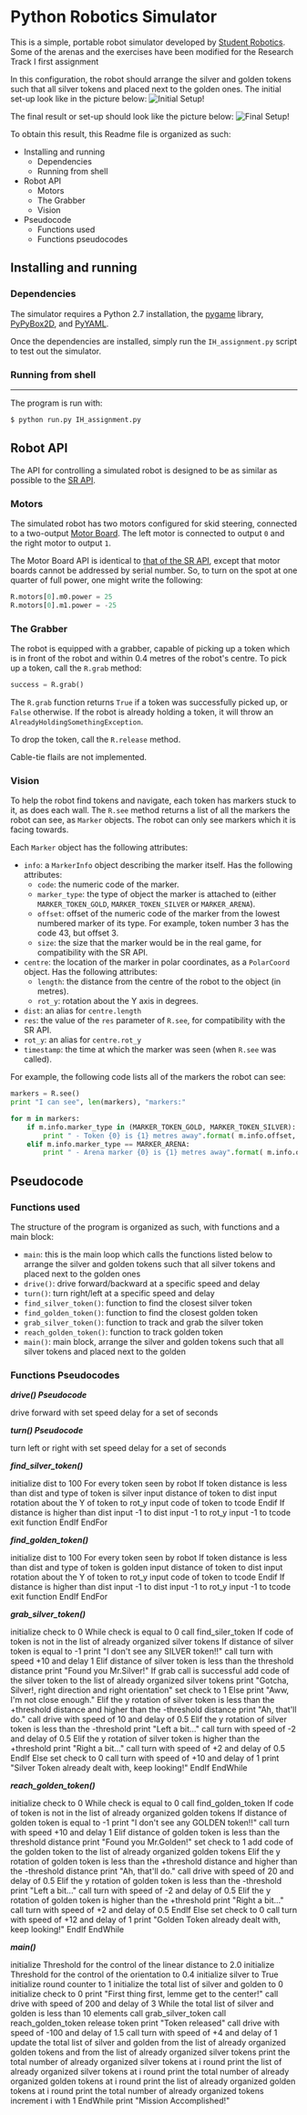 Python Robotics Simulator
================================

This is a simple, portable robot simulator developed by [Student Robotics](https://studentrobotics.org).
Some of the arenas and the exercises have been modified for the Research Track I first assignment

In this configuration, the robot should arrange the silver and golden tokens such that all silver tokens and placed next to the golden ones.
The initial set-up look like in the picture below: 
![Initial Setup!](images/start.png "Start")


The final result or set-up should look like the picture below:
![Final Setup!](images/finish.png "Final")


To obtain this result, this Readme file is organized as such: 

* Installing and running
  * Dependencies
  * Running from shell
* Robot API
  * Motors
  * The Grabber 
  * Vision
* Pseudocode
  * Functions used 
  * Functions pseudocodes


Installing and running
----------------------

### Dependencies ###

The simulator requires a Python 2.7 installation, the [pygame](http://pygame.org/) library, [PyPyBox2D](https://pypi.python.org/pypi/pypybox2d/2.1-r331), and [PyYAML](https://pypi.python.org/pypi/PyYAML/).

Once the dependencies are installed, simply run the `IH_assignment.py` script to test out the simulator.

### Running from shell ###
-----------------------------

The program is run with:

```bash
$ python run.py IH_assignment.py
```

Robot API
---------

The API for controlling a simulated robot is designed to be as similar as possible to the [SR API][sr-api].

### Motors ###

The simulated robot has two motors configured for skid steering, connected to a two-output [Motor Board](https://studentrobotics.org/docs/kit/motor_board). The left motor is connected to output `0` and the right motor to output `1`.

The Motor Board API is identical to [that of the SR API](https://studentrobotics.org/docs/programming/sr/motors/), except that motor boards cannot be addressed by serial number. So, to turn on the spot at one quarter of full power, one might write the following:

```python
R.motors[0].m0.power = 25
R.motors[0].m1.power = -25
```

### The Grabber ###

The robot is equipped with a grabber, capable of picking up a token which is in front of the robot and within 0.4 metres of the robot's centre. To pick up a token, call the `R.grab` method:

```python
success = R.grab()
```

The `R.grab` function returns `True` if a token was successfully picked up, or `False` otherwise. If the robot is already holding a token, it will throw an `AlreadyHoldingSomethingException`.

To drop the token, call the `R.release` method.

Cable-tie flails are not implemented.

### Vision ###

To help the robot find tokens and navigate, each token has markers stuck to it, as does each wall. The `R.see` method returns a list of all the markers the robot can see, as `Marker` objects. The robot can only see markers which it is facing towards.

Each `Marker` object has the following attributes:

* `info`: a `MarkerInfo` object describing the marker itself. Has the following attributes:
  * `code`: the numeric code of the marker.
  * `marker_type`: the type of object the marker is attached to (either `MARKER_TOKEN_GOLD`, `MARKER_TOKEN_SILVER` or `MARKER_ARENA`).
  * `offset`: offset of the numeric code of the marker from the lowest numbered marker of its type. For example, token number 3 has the code 43, but offset 3.
  * `size`: the size that the marker would be in the real game, for compatibility with the SR API.
* `centre`: the location of the marker in polar coordinates, as a `PolarCoord` object. Has the following attributes:
  * `length`: the distance from the centre of the robot to the object (in metres).
  * `rot_y`: rotation about the Y axis in degrees.
* `dist`: an alias for `centre.length`
* `res`: the value of the `res` parameter of `R.see`, for compatibility with the SR API.
* `rot_y`: an alias for `centre.rot_y`
* `timestamp`: the time at which the marker was seen (when `R.see` was called).

For example, the following code lists all of the markers the robot can see:

```python
markers = R.see()
print "I can see", len(markers), "markers:"

for m in markers:
    if m.info.marker_type in (MARKER_TOKEN_GOLD, MARKER_TOKEN_SILVER):
        print " - Token {0} is {1} metres away".format( m.info.offset, m.dist )
    elif m.info.marker_type == MARKER_ARENA:
        print " - Arena marker {0} is {1} metres away".format( m.info.offset, m.dist )
```

[sr-api]: https://studentrobotics.org/docs/programming/sr/

Pseudocode
---------

### Functions used ### 

The structure of the program is organized as such, with functions and a main block: 
* `main`: this is the main loop which calls the functions listed below to arrange the silver and golden tokens such that all silver tokens and placed next to the golden ones
* `drive()`: drive forward/backward at a specific speed and delay
* `turn()`: turn right/left at a specific speed and delay
* `find_silver_token()`: function to find the closest silver token 
* `find_golden_token()`: function to find the closest golden token 
* `grab_silver_token()`: function to track and grab the silver token
* `reach_golden_token()`: function to track golden token
* `main()`: main block, arrange the silver and golden tokens such that all silver tokens and placed next to the golden

### Functions Pseudocodes ###

***drive() Pseudocode***

drive forward with set speed
delay for a set of seconds

***turn() Pseudocode***

turn left or right with set speed 
delay for a set of seconds

***find_silver_token()***

initialize dist to 100
For every token seen by robot
    If token distance is less than dist and type of token is silver 
      input distance of token to dist 
      input rotation about the Y of token to rot_y
      input code of token to tcode
    Endif 
    If distance is higher than dist 
      input -1 to dist 
      input -1 to rot_y
      input -1 to tcode
      exit function
    EndIf
EndFor

***find_golden_token()***

initialize dist to 100
For every token seen by robot
    If token distance is less than dist and type of token is golden 
      input distance of token to dist 
      input rotation about the Y of token to rot_y
      input code of token to tcode
    Endif 
    If distance is higher than dist 
      input -1 to dist 
      input -1 to rot_y
      input -1 to tcode
      exit function
    EndIf
EndFor

***grab_silver_token()***

initialize check to 0
While check is equal to 0
    call find_siler_token 
    If code of token is not in the list of already organized silver tokens
        If distance of silver token is equal to -1 
            print "I don't see any SILVER token!!"
            call turn with speed +10 and delay 1 
        Elif distance of silver token is less than the threshold distance
            print "Found you Mr.Silver!"
            If grab call is successful 
                add code of the silver token to the list of already organized silver tokens
                print "Gotcha, Silver!, right direction and right orientation"
                set check to 1 
            Else 
                print "Aww, I'm not close enough."
        Elif the y rotation of silver token is less than the +threshold distance and higher than the -threshold distance
                print "Ah, that'll do."
                call drive with speed of 10 and delay of 0.5
        Elif the y rotation of silver token is less than the -threshold 
                print "Left a bit..."
                call turn with speed of -2 and delay of 0.5
        Elif the y rotation of silver token is higher than the +threshold
                print "Right a bit..."
                call turn with speed of +2 and delay of 0.5
        EndIf
    Else 
        set check to 0
        call turn with speed of +10 and delay of 1
        print "Silver Token already dealt with, keep looking!"
    EndIf
EndWhile

***reach_golden_token()***

initialize check to 0
While check is equal to 0
    call find_golden_token 
    If code of token is not in the list of already organized golden tokens
        If distance of golden token is equal to -1 
            print "I don't see any GOLDEN token!!"
            call turn with speed +10 and delay 1 
        Elif distance of golden token is less than the threshold distance
            print "Found you Mr.Golden!"
            set check to 1
            add code of the golden token to the list of already organized golden tokens
        Elif the y rotation of golden token is less than the +threshold distance and higher than the -threshold distance
                print "Ah, that'll do."
                call drive with speed of 20 and delay of 0.5
        Elif the y rotation of golden token is less than the -threshold 
                print "Left a bit..."
                call turn with speed of -2 and delay of 0.5
        Elif the y rotation of golden token is higher than the +threshold
                print "Right a bit..."
                call turn with speed of +2 and delay of 0.5
        EndIf
    Else 
        set check to 0
        call turn with speed of +12 and delay of 1
        print "Golden Token already dealt with, keep looking!"
    EndIf
EndWhile

***main()***

initialize Threshold for the control of the linear distance to 2.0
initialize Threshold for the control of the orientation to 0.4
initialize silver to True 
initialize round counter to 1 
initialize the total list of silver and golden to 0
initialize check to 0
print "First thing first, lemme get to the center!"
call drive with speed of 200 and delay of 3
While the total list of silver and golden is less than 10 elements 
    call grab_silver_token
    call reach_golden_token
    release token
    print "Token released"
    call drive with speed of -100 and delay of 1.5
    call turn with speed of +4 and delay of 1
    update the total list of silver and golden from the list of already organized golden tokens and from the list of already organized silver tokens
    print the total number of already organized silver tokens at i round 
    print the list of already organized silver tokens at i round 
    print the total number of already organized golden tokens at i round 
    print the list of already organized golden tokens at i round 
    print the total number of already organized tokens
    increment i with 1
EndWhile
print "Mission Accomplished!"












